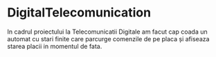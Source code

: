 # DigitalTelecomunication
 
In cadrul proiectului la Telecomunicatii Digitale am facut cap coada un automat cu stari finite care parcurge comenzile de pe placa și afiseaza starea placii in momentul de fata.
